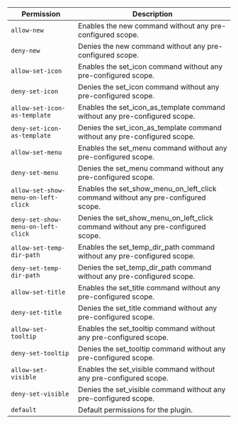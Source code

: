 | Permission | Description |
|------|-----|
|`allow-new`|Enables the new command without any pre-configured scope.|
|`deny-new`|Denies the new command without any pre-configured scope.|
|`allow-set-icon`|Enables the set_icon command without any pre-configured scope.|
|`deny-set-icon`|Denies the set_icon command without any pre-configured scope.|
|`allow-set-icon-as-template`|Enables the set_icon_as_template command without any pre-configured scope.|
|`deny-set-icon-as-template`|Denies the set_icon_as_template command without any pre-configured scope.|
|`allow-set-menu`|Enables the set_menu command without any pre-configured scope.|
|`deny-set-menu`|Denies the set_menu command without any pre-configured scope.|
|`allow-set-show-menu-on-left-click`|Enables the set_show_menu_on_left_click command without any pre-configured scope.|
|`deny-set-show-menu-on-left-click`|Denies the set_show_menu_on_left_click command without any pre-configured scope.|
|`allow-set-temp-dir-path`|Enables the set_temp_dir_path command without any pre-configured scope.|
|`deny-set-temp-dir-path`|Denies the set_temp_dir_path command without any pre-configured scope.|
|`allow-set-title`|Enables the set_title command without any pre-configured scope.|
|`deny-set-title`|Denies the set_title command without any pre-configured scope.|
|`allow-set-tooltip`|Enables the set_tooltip command without any pre-configured scope.|
|`deny-set-tooltip`|Denies the set_tooltip command without any pre-configured scope.|
|`allow-set-visible`|Enables the set_visible command without any pre-configured scope.|
|`deny-set-visible`|Denies the set_visible command without any pre-configured scope.|
|`default`|Default permissions for the plugin.|

